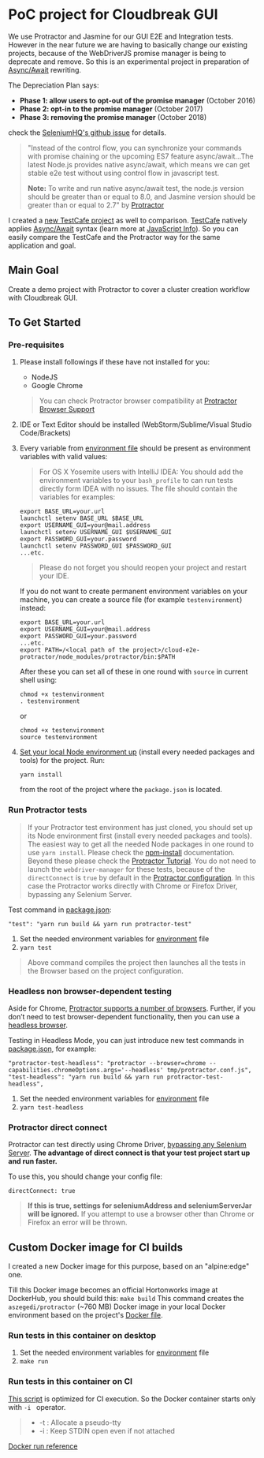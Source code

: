# PoC project for Cloudbreak GUI

We use Protractor and Jasmine for our GUI E2E and Integration tests. However in the near future we are having to basically change our existing projects, because of the WebDriverJS promise manager is being to deprecate and remove. So this is an experimental project in preparation of [Async/Await](https://www.protractortest.org/#/async-await) rewriting.

The Depreciation Plan says:

* **Phase 1: allow users to opt-out of the promise manager** (October 2016)
* **Phase 2: opt-in to the promise manager** (October 2017)
* **Phase 3: removing the promise manager** (October 2018)

check the [SeleniumHQ's github issue](https://github.com/SeleniumHQ/selenium/issues/2969) for details.

> "Instead of the control flow, you can synchronize your commands with promise chaining or the upcoming ES7 feature async/await...The latest Node.js provides native async/await, which means we can get stable e2e test without using control flow in javascript test.
>
> **Note:** 
> To write and run native async/await test, the node.js version should be greater than or equal to 8.0, and Jasmine version should be greater than or equal to 2.7" by [Protractor](https://www.protractortest.org/#/async-await)

I created a [new TestCafe project](https://github.com/aszegedi/testcafe-examp) as well to comparison. [TestCafe](http://devexpress.github.io/testcafe/) natively applies [Async/Await](http://devexpress.github.io/testcafe/documentation/test-api/waiting-for-page-elements-to-appear.html) syntax (learn more at [JavaScript Info](https://javascript.info/async-await)). So you can easily compare the TestCafe and the Protractor way for the same application and goal.

## Main Goal
Create a demo project with Protractor to cover a cluster creation workflow with Cloudbreak GUI.

## To Get Started

### Pre-requisites
1. Please install followings if these have not installed for you:
      * NodeJS
      * Google Chrome
    
    > You can check Protractor browser compatibility at [Protractor Browser Support](https://github.com/angular/protractor/blob/master/docs/browser-support.md)

2. IDE or Text Editor should be installed (WebStorm/Sublime/Visual Studio Code/Brackets)

3. Every variable from [environment file](utils/testenvironment) should be present as environment variables with valid values:
    
    > For OS X Yosemite users with IntelliJ IDEA: You should add the environment variables to your
    `bash_profile` to can run tests directly form IDEA with no issues.
    The file should contain the variables for examples:
    
    ```
    export BASE_URL=your.url
    launchctl setenv BASE_URL $BASE_URL
    export USERNAME_GUI=your@mail.address
    launchctl setenv USERNAME_GUI $USERNAME_GUI
    export PASSWORD_GUI=your.password
    launchctl setenv PASSWORD_GUI $PASSWORD_GUI
    ...etc.
    ```
    
    > Please do not forget you should reopen your project and restart your IDE.
    
    If you do not want to create permanent environment variables on your machine, you can create a source file (for example `testenvironment`) instead:
    
    ```
    export BASE_URL=your.url
    export USERNAME_GUI=your@mail.address
    export PASSWORD_GUI=your.password
    ...etc.
    export PATH=/<local path of the project>/cloud-e2e-protractor/node_modules/protractor/bin:$PATH
    ```
    
    After these you can set all of these in one round with `source` in current shell using:
        
    ```
    chmod +x testenvironment
    . testenvironment
    ```
    
    or
    
    ```
    chmod +x testenvironment
    source testenvironment
    ```

4. [Set your local Node environment up](https://docs.npmjs.com/cli/install) (install every needed packages and tools) for the project. Run:
 
    ```yarn install```
   
   from the root of the project where the `package.json` is located.

### Run Protractor tests
> If your Protractor test environment has just cloned, you should set up its Node environment first (install every needed packages and tools). The easiest way to get all the needed Node packages in one round to use `yarn install`. Please check the [npm-install](https://docs.npmjs.com/cli/install) documentation. Beyond these please check the [Protractor Tutorial](https://angular.github.io/protractor/#/tutorial).
> You do not need to launch the `webdriver-manager` for these tests, because of the `directConnect` is `true` by default in the [Protractor configuration](protractor.conf.ts). In this case the Protractor works directly with Chrome or Firefox Driver, bypassing any Selenium Server.

Test command in [package.json](package.json):
```    
"test": "yarn run build && yarn run protractor-test"
```
1. Set the needed environment variables for [environment](environment/environment.ts) file
2. ```yarn test```

> Above command compiles the project then launches all the tests in the Browser based on the project configuration.

### Headless non browser-dependent testing 
Aside for Chrome, [Protractor supports a number of browsers](https://www.protractortest.org/#/browser-support). Further, if you don’t need to test browser-dependent functionality, then you can use a [headless browser](https://www.protractortest.org/#/browser-setup#using-headless-chrome).
    
Testing in Headless Mode, you can just introduce new test commands in [package.json](package.json), for example:
```    
"protractor-test-headless": "protractor --browser=chrome --capabilities.chromeOptions.args='--headless' tmp/protractor.conf.js",
"test-headless": "yarn run build && yarn run protractor-test-headless",
```
1. Set the needed environment variables for [environment](environment/environment.ts) file
2. ```yarn test-headless```


### Protractor direct connect
Protractor can test directly using Chrome Driver, [bypassing any Selenium Server](https://github.com/angular/protractor/blob/master/docs/server-setup.md#connecting-directly-to-browser-drivers). **The advantage of direct connect is that your test project start up and run faster.**

To use this, you should change your config file:
```
directConnect: true
```
>**If this is true, settings for seleniumAddress and seleniumServerJar will be ignored.** If you attempt to use a browser other than Chrome or Firefox an error will be thrown.

## Custom Docker image for CI builds
I created a new Docker image for this purpose, based on an "alpine:edge" one. 

Till this Docker image becomes an official Hortonworks image at DockerHub, you should build this:
```make build```
This command creates the `aszegedi/protractor` (~760 MB) Docker image in your local Docker environment based on the project's [Docker file](Dockerfile).

### Run tests in this container on desktop
1. Set the needed environment variables for [environment](environment/environment.ts) file
2. ```make run```

### Run tests in this container on CI
[This script](scripts/run-e2e-tests.sh) is optimized for CI execution. So the Docker container starts only with `-i ` operator.

>  * -t  : Allocate a pseudo-tty
>  * -i  : Keep STDIN open even if not attached
>
[Docker run reference](https://docs.docker.com/engine/reference/run/)
